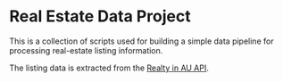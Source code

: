 # Real Estate Data Project

This is a collection of scripts used for building a simple data pipeline for processing real-estate listing information.

The listing data is extracted from the [Realty in AU API](https://rapidapi.com/apidojo/api/realty-in-au/).
